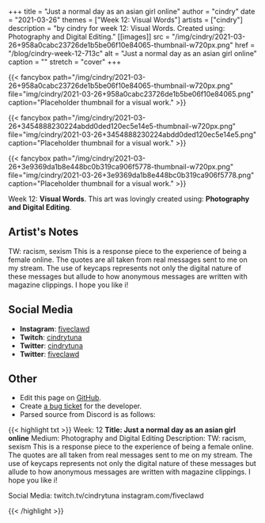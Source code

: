 +++
title =       "Just a normal day as an asian girl online"
author =      "cindry"
date =        "2021-03-26"
themes =      ["Week 12: Visual Words"]
artists =     ["cindry"]
description = "by cindry for week 12: Visual Words. Created using: Photography and Digital Editing."
[[images]]
      src = "/img/cindry/2021-03-26+958a0cabc23726de1b5be06f10e84065-thumbnail-w720px.png"
      href = "/blog/cindry-week-12-713c"
      alt = "Just a normal day as an asian girl online"
      caption = ""
      stretch = "cover"
+++


{{< fancybox path="/img/cindry/2021-03-26+958a0cabc23726de1b5be06f10e84065-thumbnail-w720px.png" file="img/cindry/2021-03-26+958a0cabc23726de1b5be06f10e84065.png" caption="Placeholder thumbnail for a visual work." >}}

{{< fancybox path="/img/cindry/2021-03-26+3454888230224abdd0ded120ec5e14e5-thumbnail-w720px.png" file="img/cindry/2021-03-26+3454888230224abdd0ded120ec5e14e5.png" caption="Placeholder thumbnail for a visual work." >}}

{{< fancybox path="/img/cindry/2021-03-26+3e9369da1b8e448bc0b319ca906f5778-thumbnail-w720px.png" file="img/cindry/2021-03-26+3e9369da1b8e448bc0b319ca906f5778.png" caption="Placeholder thumbnail for a visual work." >}}


Week 12: **Visual Words**. This art was lovingly created using: **Photography and Digital Editing**.

## Artist's Notes

TW: racism, sexism
This is a response piece to the experience of being a female online. The quotes are all taken from real messages sent to me on my stream. The use of keycaps represents not only the digital nature of these messages but allude to how anonymous messages are written with magazine clippings. I hope you like i!

## Social Media

- **Instagram**: <a href='https://instagram.com/fiveclawd' target='_blank'>fiveclawd</a>
- **Twitch**: <a href='https://twitch.tv/cindrytuna' target='_blank'>cindrytuna</a>
- **Twitter**: <a href='https://twitter.com/cindrytuna' target='_blank'>cindrytuna</a>
- **Twitter**: <a href='https://twitter.com/fiveclawd' target='_blank'>fiveclawd</a>

## Other

- Edit this page on [GitHub](https://github.com/teaminkling/web-refresh/edit/main/content/blog/cindry-week-12-713c.md).
- Create [a bug ticket](https://github.com/teaminkling/web-refresh/issues/new?assignees=&labels=bug&template=problem-report.md&title=) for the developer.
- Parsed source from Discord is as follows:

{{< highlight txt >}}
Week: 12
**Title: Just a normal day as an asian girl online**
Medium: Photography and Digital Editing
Description:
TW: racism, sexism
This is a response piece to the experience of being a female online. The quotes are all taken from real messages sent to me on my stream. The use of keycaps represents not only the digital nature of these messages but allude to how anonymous messages are written with magazine clippings. I hope you like i! 

Social Media: twitch.tv/cindrytuna
instagram.com/fiveclawd






{{< /highlight >}}